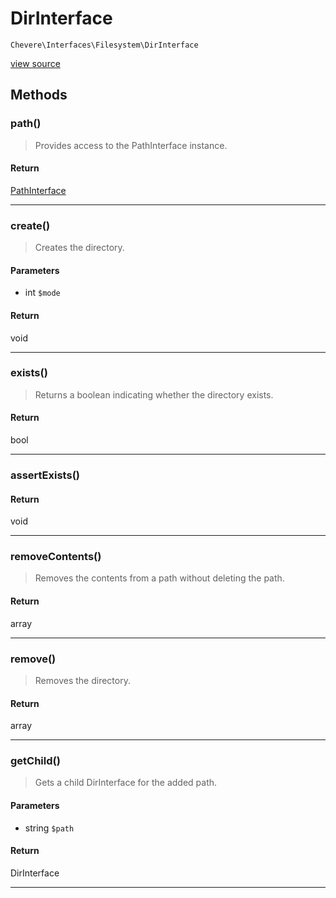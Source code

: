 # DirInterface

`Chevere\Interfaces\Filesystem\DirInterface`

[view source](https://github.com/chevere/chevere/blob/master//home/rodolfo/git/chevere/chevere/interfaces/Filesystem/DirInterface.php)

## Methods

### path()

> Provides access to the PathInterface instance.

#### Return

[PathInterface](./PathInterface.md)

---

### create()

> Creates the directory.

#### Parameters

- int `$mode`

#### Return

void

---

### exists()

> Returns a boolean indicating whether the directory exists.

#### Return

bool

---

### assertExists()

#### Return

void

---

### removeContents()

> Removes the contents from a path without deleting the path.

#### Return

array

---

### remove()

> Removes the directory.

#### Return

array

---

### getChild()

> Gets a child DirInterface for the added path.

#### Parameters

- string `$path`

#### Return

DirInterface

---

